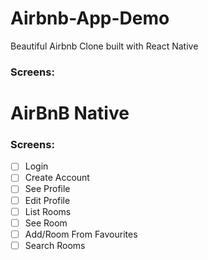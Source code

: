# Airbnb-App-Demo

Beautiful Airbnb Clone built with React Native

### Screens:

# AirBnB Native

### Screens:

- [ ] Login
- [ ] Create Account
- [ ] See Profile
- [ ] Edit Profile
- [ ] List Rooms
- [ ] See Room
- [ ] Add/Room From Favourites
- [ ] Search Rooms
